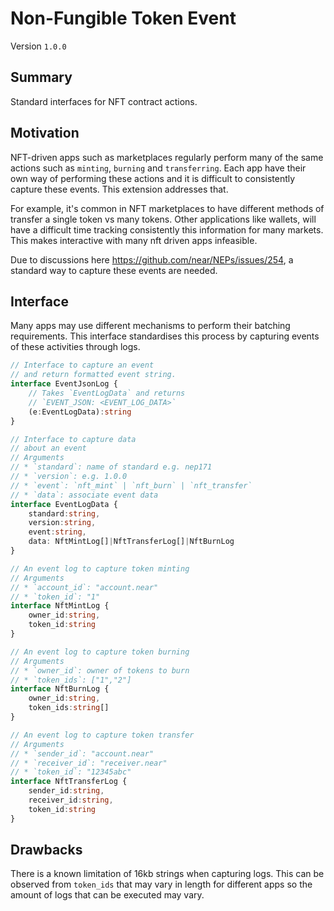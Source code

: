 # Non-Fungible Token Event

Version `1.0.0`

## Summary

Standard interfaces for NFT contract actions.

## Motivation

NFT-driven apps such as marketplaces regularly perform many
of the same actions such as `minting`, `burning` and `transferring`.
Each app have their own way of performing these actions and it
is difficult to consistently capture these events.
This extension addresses that.

For example, it's common in NFT marketplaces to have
different methods of transfer a single token vs many 
tokens. Other applications like wallets, will have
a difficult time tracking consistently this information for many
markets. This makes interactive with many nft driven apps 
infeasible.

Due to discussions here 
https://github.com/near/NEPs/issues/254,
a standard way to capture these events are needed.

## Interface

Many apps may use different mechanisms to perform their batching
requirements. This interface standardises this process by capturing
events of these activities through logs.

```ts
// Interface to capture an event
// and return formatted event string.
interface EventJsonLog {
    // Takes `EventLogData` and returns
    // `EVENT_JSON: <EVENT_LOG_DATA>`
    (e:EventLogData):string
}

// Interface to capture data 
// about an event
// Arguments
// * `standard`: name of standard e.g. nep171
// * `version`: e.g. 1.0.0
// * `event`: `nft_mint` | `nft_burn` | `nft_transfer`
// * `data`: associate event data
interface EventLogData {
    standard:string,
    version:string,
    event:string,
    data: NftMintLog[]|NftTransferLog[]|NftBurnLog
}

// An event log to capture token minting
// Arguments
// * `account_id`: "account.near"
// * `token_id`: "1"
interface NftMintLog {
    owner_id:string,
    token_id:string
}

// An event log to capture token burning
// Arguments
// * `owner_id`: owner of tokens to burn
// * `token_ids`: ["1","2"]
interface NftBurnLog {
    owner_id:string,
    token_ids:string[]
}

// An event log to capture token transfer
// Arguments
// * `sender_id`: "account.near"
// * `receiver_id`: "receiver.near"
// * `token_id`: "12345abc"
interface NftTransferLog {
    sender_id:string,
    receiver_id:string,
    token_id:string
}
```

## Drawbacks

There is a known limitation of 16kb strings when capturing logs.
This can be observed from `token_ids` that may vary in length
for different apps so the amount of logs that can
be executed may vary.
